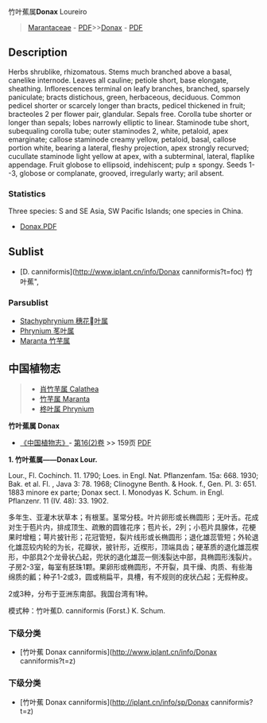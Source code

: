 竹叶蕉属**Donax** Loureiro

> [Marantaceae](http://www.iplant.cn/info/Marantaceae?t=foc) - [PDF](http://www.iplant.cn/foc/pdf/Marantaceae.pdf)>>[Donax](http://www.iplant.cn/info/Donax?t=foc) - [PDF](http://www.iplant.cn/foc/pdf/Donax.pdf)

## Description

Herbs shrublike, rhizomatous. Stems much branched above a basal, canelike internode. Leaves all cauline; petiole short, base elongate, sheathing. Inflorescences terminal on leafy branches, branched, sparsely paniculate; bracts distichous, green, herbaceous, deciduous. Common pedicel shorter or scarcely longer than bracts, pedicel thickened in fruit; bracteoles 2 per flower pair, glandular. Sepals free. Corolla tube shorter or longer than sepals; lobes narrowly elliptic to linear. Staminode tube short, subequaling corolla tube; outer staminodes 2, white, petaloid, apex emarginate; callose staminode creamy yellow, petaloid, basal, callose portion white, bearing a lateral, fleshy projection, apex strongly recurved; cucullate staminode light yellow at apex, with a subterminal, lateral, flaplike appendage. Fruit globose to ellipsoid, indehiscent; pulp ± spongy. Seeds 1--3, globose or complanate, grooved, irregularly warty; aril absent.

### Statistics
Three species: S and SE Asia, SW Pacific Islands; one species in China.

* [Donax.PDF](http://www.iplant.cn/foc/pdf/Donax.pdf)

## Sublist

* [D.  canniformis](http://www.iplant.cn/info/Donax canniformis?t=foc) 竹叶蕉",

### Parsublist

* [Stachyphrynium  穗花叶属](http://www.iplant.cn/info/Stachyphrynium?t=foc)
* [Phrynium  苳叶属](http://www.iplant.cn/info/Phrynium?t=foc)
* [Maranta  竹芋属](http://www.iplant.cn/info/Maranta?t=foc)

## 中国植物志

> * [肖竹芋属  Calathea](http://www.iplant.cn/info/Calathea?t=z)
> * [竹芋属  Maranta](http://www.iplant.cn/info/Maranta?t=z)
> * [柊叶属  Phrynium](http://www.iplant.cn/info/Phrynium?t=z)

**竹叶蕉属 Donax**

* [《中国植物志》](http://www.iplant.cn/frps)- [第16(2)卷](http://www.iplant.cn/frps/vol/16(2)) >> 159页 [PDF](http://www.iplant.cn/frps/pdf/16(2)/159y.pdf)

**1. 竹叶蕉属——Donax Lour.**

Lour., Fl. Cochinch. 11. 1790; Loes. in Engl. Nat. Pflanzenfam. 15a: 668. 1930; Bak. et al. Fl. , Java 3: 78. 1968; Clinogyne Benth. & Hook. f., Gen. Pl. 3: 651. 1883 minore ex parte; Donax sect. I. Monodyas K. Schum. in Engl. Pflanzenr. 11 (IV. 48): 33. 1902.

多年生、亚灌木状草本；有根茎。茎常分枝。叶片卵形或长椭圆形；无叶舌。花成对生于苞片内，排成顶生、疏散的圆锥花序；苞片长，2列；小苞片具腺体，花梗果时增粗；萼片披针形；花冠管短，裂片线形或长椭圆形；退化雄蕊管短；外轮退化雄蕊较内轮的为长，花瓣状，披针形，近楔形，顶端具齿；硬革质的退化雄蕊楔形，中部具2个龙骨状凸起，兜状的退化雄蕊一侧浅裂达中部，具椭圆形浅裂片。子房2-3室，每室有胚珠1颗。果卵形或椭圆形，不开裂，具干燥、肉质、有些海绵质的瓤；种子1-2或3，圆或稍扁平，具槽，有不规则的疣状凸起；无假种皮。

2或3种，分布于亚洲东南部。我国台湾有1种。

模式种：竹叶蕉D. canniformis (Forst.) K. Schum.

### 下级分类
* [竹叶蕉  Donax canniformis](http://www.iplant.cn/info/Donax canniformis?t=z)

### 下级分类
* [竹叶蕉  Donax canniformis](http://iplant.cn/info/sp/Donax canniformis?t=z)
